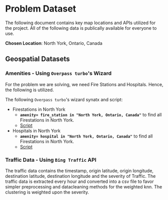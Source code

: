 # Problem Dataset 
The following document contains key map locations and APIs utilized for the project. All of the following data is publically available for everyone to use. 

**Chosen Location**: North York, Ontario, Canada

## Geospatial Datasets

### Amenities - Using `Overpass turbo`'s Wizard 
For the problem we are solving, we need Fire Stations and Hospitals. Hence, the following is utilized. 

The following `Overpass turbo`'s wizard synatx and script:
* Firestations in North York 
  * **`amenity= fire_station in "North York, Ontario, Canada"`** to find all Firestations in North York. 
  * [Script](./Dataset/scripts/firestations_northyork.oql) 
* Hospitals in North York 
  * **`amenity= hospital in "North York, Ontario, Canada"`** to find all Firestations in North York. 
  * [Script](./Dataset/scripts/hospitals_northyork.oql)
 
 ### Traffic Data - Using `Bing Traffic` API
 The traffic data contains the timestamp, origin latitude, origin longitude, destination latitude, destination longitude and the severity of Traffic. The traffic data is extracted every hour and converted into a csv file to favor simpler preprocessing and datacleaning methods for the weighted knn. The clustering is weighted upon the severity.  

